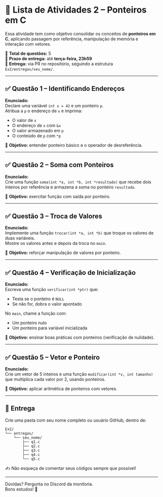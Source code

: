 # 📘 Lista de Atividades 2 – Ponteiros em C

Essa atividade tem como objetivo consolidar os conceitos de **ponteiros em C**, aplicando passagem por referência, manipulação de memória e interação com vetores.

📌 **Total de questões:** 5  
📆 **Prazo de entrega:** até **terça-feira, 23h59**  
📂 **Entrega:** via PR no repositório, seguindo a estrutura `Ex2/entregas/seu_nome/`.

---

## ✅ Questão 1 – Identificando Endereços

**Enunciado:**  
Declare uma variável `int x = 42` e um ponteiro `p`.  
Atribua a `p` o endereço de `x` e imprima:
- O valor de `x`
- O endereço de `x` com `&x`
- O valor armazenado em `p`
- O conteúdo de `p` com `*p`

🎯 **Objetivo:** entender ponteiro básico e o operador de desreferência.

---

## ✅ Questão 2 – Soma com Ponteiros

**Enunciado:**  
Crie uma função `soma(int *a, int *b, int *resultado)` que recebe dois inteiros por referência e armazena a soma no ponteiro `resultado`.

🎯 **Objetivo:** exercitar função com saída por ponteiro.

---

## ✅ Questão 3 – Troca de Valores

**Enunciado:**  
Implemente uma função `trocar(int *a, int *b)` que troque os valores de duas variáveis.  
Mostre os valores antes e depois da troca no `main`.

🎯 **Objetivo:** reforçar manipulação de valores por ponteiro.

---

## ✅ Questão 4 – Verificação de Inicialização

**Enunciado:**  
Escreva uma função `verificar(int *ptr)` que:
- Testa se o ponteiro é `NULL`
- Se não for, dobra o valor apontado

No `main`, chame a função com:
- Um ponteiro nulo
- Um ponteiro para variável inicializada

🎯 **Objetivo:** ensinar boas práticas com ponteiros (verificação de nulidade).

---

## ✅ Questão 5 – Vetor e Ponteiro

**Enunciado:**  
Crie um vetor de 5 inteiros e uma função `modificar(int *v, int tamanho)` que multiplica cada valor por 2, usando ponteiros.

🎯 **Objetivo:** aplicar aritmética de ponteiros com vetores.

---

## 📂 Entrega

Crie uma pasta com seu nome completo ou usuário GitHub, dentro de:

```
Ex2/
└── entregas/
    └── seu_nome/
        ├── q1.c
        ├── q2.c
        ├── q3.c
        ├── q4.c
        └── q5.c
```

✍️ Não esqueça de comentar seus códigos sempre que possível!

---

Dúvidas? Pergunta no Discord da monitoria.  
Bons estudos! 👊
